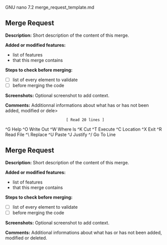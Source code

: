   GNU nano 7.2               merge_request_template.md	

## Merge Request

**Description:**
Short description of the content of this merge.

**Added or modified features:**
- list of features
- that this merge contains


**Steps to check before merging:**
- [ ] list of every element to validate
- [ ] before merging the code

**Screenshots:**
Optional screenshot to add context.

**Comments:**
Additionnal informations about what has or has not been added, modified or dele>

                               [ Read 20 lines ]
^G Help      ^O Write Out ^W Where Is  ^K Cut       ^T Execute   ^C Location
^X Exit      ^R Read File ^\ Replace   ^U Paste     ^J Justify   ^/ Go To Line
## Merge Request

**Description:**
Short description of the content of this merge.

**Added or modified features:**
- list of features
- that this merge contains


**Steps to check before merging:**
- [ ] list of every element to validate 
- [ ] before merging the code

**Screenshots:**
Optional screenshot to add context.

**Comments:**
Additional informations about what has or has not been added, modified or deleted.


